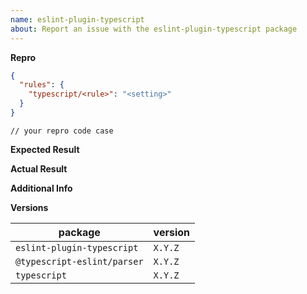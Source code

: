 ```yaml
---
name: eslint-plugin-typescript
about: Report an issue with the eslint-plugin-typescript package
---
```


<!--
If you have a problem with a specific rule, please begin your issue title with [rulename] to make it easier to search for.
I.e. "[no-unused-vars] False positive when fooing the bar"
-->

**Repro**

<!--
Include a minimal reproduction case.
Please try to avoid code that isn't directly related to the bug, as it makes it harder to investigate.
-->

```JSON
{
  "rules": {
    "typescript/<rule>": "<setting>"
  }
}
```

```TS
// your repro code case
```

**Expected Result**

**Actual Result**

**Additional Info**

**Versions**

| package                     | version |
| --------------------------- | ------- |
| `eslint-plugin-typescript`  | `X.Y.Z` |
| `@typescript-eslint/parser` | `X.Y.Z` |
| `typescript`                | `X.Y.Z` |
